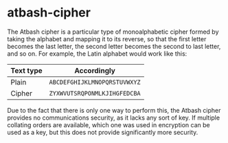 # atbash-cipher

The Atbash cipher is a particular type of monoalphabetic cipher formed by taking the alphabet and mapping it to its reverse, so that the first letter becomes the last letter, the second letter becomes the second to last letter, and so on. For example, the Latin alphabet would work like this:

Text type   | Accordingly
------------|--------------------------
Plain       | ` ABCDEFGHIJKLMNOPQRSTUVWXYZ `
Cipher      | ` ZYXWVUTSRQPONMLKJIHGFEDCBA `


Due to the fact that there is only one way to perform this, the Atbash cipher provides no communications security, as it lacks any sort of key. If multiple collating orders are available, which one was used in encryption can be used as a key, but this does not provide significantly more security.